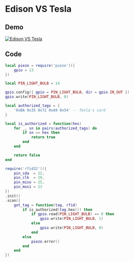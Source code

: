 # Edison VS Tesla

## Demo

[![Edison VS Tesla](https://img.youtube.com/vi/4M5gUu0t64o/hqdefault.jpg)](https://www.youtube.com/watch?v=4M5gUu0t64o)

## Code

```lua
local piezo = require('piezo')({
    gpio = 13
})

local PIN_LIGHT_BULB = 14

gpio.config({ gpio = PIN_LIGHT_BULB, dir = gpio.IN_OUT })
gpio.write(PIN_LIGHT_BULB, 0)

local authorized_tags = {
    '0xBA 0x35 0x72 0xA9 0x54' -- Tesla's card
}

local is_authorized = function(hex)
    for _, sn in pairs(authorized_tags) do
        if sn == hex then
            return true
        end
    end

    return false
end

require('rfid32')({
    pin_sda  = 22,
    pin_clk  = 19,
    pin_miso = 25,
    pin_mosi = 23
})
.init()
.scan({
    got_tag = function(tag, rfid)
        if is_authorized(tag.hex()) then
            if gpio.read(PIN_LIGHT_BULB) == 0 then
                gpio.write(PIN_LIGHT_BULB, 1)
            else
                gpio.write(PIN_LIGHT_BULB, 0)
            end
        else
            piezo.error()
        end
    end
})
```